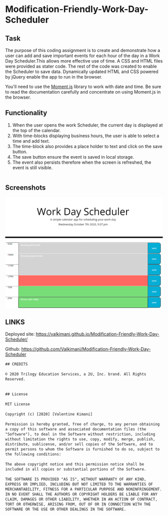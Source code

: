 # Modification-Friendly-Work-Day-Scheduler

## Task

The purpose of this coding assignment is to create and demonstrate how a user can add and save important events for each hour of the day in a Work Day Scheduler.This allows more effective use of time. A CSS and HTML files were provided as stater code. The rest of the code was created to enable the Scheduler to save data. Dynamically updated HTML and CSS powered by jQuery enable the app to run in the browser.

You'll need to use the [Moment.js](https://momentjs.com/) library to work with date and time. Be sure to read the documentation carefully and concentrate on using Moment.js in the browser.

## Functionality

1. When the user opens the work Scheduler, the current day is displayed at the top of the calendar.
2. With time-blocks displaying business hours, the user is able to select a time and add text.
3. The time-block also provides a place holder to text and click on the save button.
4. The save button ensure the event is saved in local storage.
5. The event also persists therefore when the screen is refreshed, the event is still visible.

```

```

## Screenshots

![scheduler](/Images/scheduler.png)

## LINKS

Deployed site: https://valkimani.github.io/Modification-Friendly-Work-Day-Scheduler/

Github: https://github.com/Valkimani/Modification-Friendly-Work-Day-Scheduler

```
## CREDITS

© 2020 Trilogy Education Services, a 2U, Inc. brand. All Rights Reserved.


## License

MIT License

Copyright (c) [2020] [Valentine Kimani]

Permission is hereby granted, free of charge, to any person obtaining a copy of this software and associated documentation files (the "Software"), to deal in the Software without restriction, including without limitation the rights to use, copy, modify, merge, publish, distribute, sublicense, and/or sell copies of the Software, and to permit persons to whom the Software is furnished to do so, subject to the following conditions:

The above copyright notice and this permission notice shall be included in all copies or substantial portions of the Software.

THE SOFTWARE IS PROVIDED "AS IS", WITHOUT WARRANTY OF ANY KIND, EXPRESS OR IMPLIED, INCLUDING BUT NOT LIMITED TO THE WARRANTIES OF MERCHANTABILITY, FITNESS FOR A PARTICULAR PURPOSE AND NONINFRINGEMENT. IN NO EVENT SHALL THE AUTHORS OR COPYRIGHT HOLDERS BE LIABLE FOR ANY CLAIM, DAMAGES OR OTHER LIABILITY, WHETHER IN AN ACTION OF CONTRACT, TORT OR OTHERWISE, ARISING FROM, OUT OF OR IN CONNECTION WITH THE SOFTWARE OR THE USE OR OTHER DEALINGS IN THE SOFTWARE.
```
